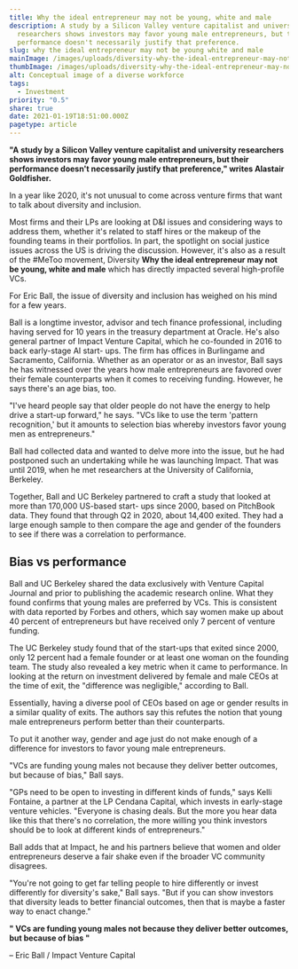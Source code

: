 ```yaml
---
title: Why the ideal entrepreneur may not be young, white and male
description: A study by a Silicon Valley venture capitalist and university
  researchers shows investors may favor young male entrepreneurs, but their
  performance doesn't necessarily justify that preference.
slug: why the ideal entrepreneur may not be young white and male
mainImage: /images/uploads/diversity-why-the-ideal-entrepreneur-may-not-be-young-white-and-male-featured.jpg
thumbImage: /images/uploads/diversity-why-the-ideal-entrepreneur-may-not-be-young-white-and-male-thumb.jpg
alt: Conceptual image of a diverse workforce
tags:
  - Investment
priority: "0.5"
share: true
date: 2021-01-19T18:51:00.000Z
pagetype: article
---
```

**"A study by a Silicon Valley venture capitalist and university researchers shows investors may favor young male entrepreneurs, but their performance doesn't necessarily justify that preference," writes Alastair Goldfisher.**

In a year like 2020, it's not unusual to come across venture firms that want to talk about diversity and inclusion.

Most firms and their LPs are looking at D&I issues and considering ways to address them, whether it's related to staff hires or the makeup of the founding teams in their portfolios. In part, the spotlight on social justice issues across the US is driving the discussion. However, it's also as a result of the #MeToo movement, Diversity **Why the ideal entrepreneur may not be young, white and male** which has directly impacted several high-profile VCs.

For Eric Ball, the issue of diversity and inclusion has weighed on his mind for a few years.

Ball is a longtime investor, advisor and tech finance professional, including having served for 10 years in the treasury department at Oracle. He's also general partner of Impact Venture Capital, which he co-founded in 2016 to back early-stage AI start- ups. The firm has offices in Burlingame and Sacramento, California. Whether as an operator or as an investor, Ball says he has witnessed over the years how male entrepreneurs are favored over their female counterparts when it comes to receiving funding. However, he says there's an age bias, too.

"I've heard people say that older people do not have the energy to help drive a start-up forward," he says. "VCs like to use the term 'pattern recognition,' but it amounts to selection bias whereby investors favor young men as entrepreneurs."

Ball had collected data and wanted to delve more into the issue, but he had postponed such an undertaking while he was launching Impact. That was until 2019, when he met researchers at the University of California, Berkeley.

Together, Ball and UC Berkeley partnered to craft a study that looked at more than 170,000 US-based start- ups since 2000, based on PitchBook data. They found that through Q2 in 2020, about 14,400 exited. They had a large enough sample to then compare the age and gender of the founders to see if there was a correlation to performance.

## Bias vs performance

Ball and UC Berkeley shared the data exclusively with Venture Capital Journal and prior to publishing the academic research online. What they found confirms that young males are preferred by VCs. This is consistent with data reported by Forbes and others, which say women make up about 40 percent of entrepreneurs but have received only 7 percent of venture funding.

The UC Berkeley study found that of the start-ups that exited since 2000, only 12 percent had a female founder or at least one woman on the founding team. The study also revealed a key metric when it came to performance. In looking at the return on investment delivered by female and male CEOs at the time of exit, the "difference was negligible," according to Ball.

Essentially, having a diverse pool of CEOs based on age or gender results in a similar quality of exits. The authors say this refutes the notion that young male entrepreneurs perform better than their counterparts.

To put it another way, gender and age just do not make enough of a difference for investors to favor young male entrepreneurs.

"VCs are funding young males not because they deliver better outcomes, but because of bias," Ball says.

"GPs need to be open to investing in different kinds of funds," says Kelli Fontaine, a partner at the LP Cendana Capital, which invests in early-stage venture vehicles. "Everyone is chasing deals. But the more you hear data like this that there's no correlation, the more willing you think investors should be to look at different kinds of entrepreneurs."

Ball adds that at Impact, he and his partners believe that women and older entrepreneurs deserve a fair shake even if the broader VC community disagrees.

"You're not going to get far telling people to hire differently or invest differently for diversity's sake," Ball says. "But if you can show investors that diversity leads to better financial outcomes, then that is maybe a faster way to enact change."

**" VCs are funding young males not because they deliver better outcomes, but because of bias "**

– Eric Ball / Impact Venture Capital